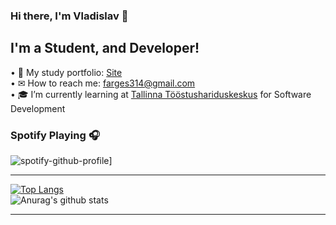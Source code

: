 ### Hi there, I'm Vladislav 👋




<h2>I'm a Student, and Developer!</h2>
• 💼 My study portfolio: <a href="vladnr.wordpress.com">Site</a>
<br>
• ✉ How to reach me: <a href="mailto:farges314@gmail.com">farges314@gmail.com</a>
<br>
• 🎓 I’m currently learning at <a href="https://www.tthk.ee">Tallinna Tööstushariduskeskus</a> for Software Development

### Spotify Playing 🎧

![spotify-github-profile](https://spotify-github-profile.vercel.app/api/view?uid=Farges&cover_image=true)]



<hr></hr>

[![Top Langs](https://github-readme-stats.vercel.app/api/top-langs/?username=JamesEst&layout=Demo&theme=algolia)](https://github.com/JamesEst/github-readme-stats)
<br>
![Anurag's github stats](https://github-readme-stats.vercel.app/api?username=JamesEst&show_icons=true&theme=algolia)



<hr></hr>
